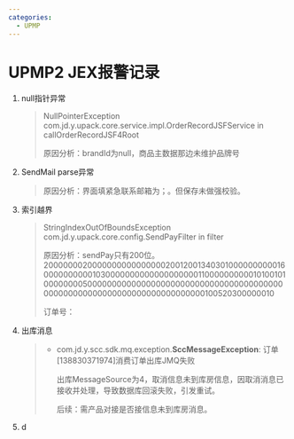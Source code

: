 ```yaml
---
categories:
  - UPMP
---
```

# UPMP2 JEX报警记录

1. null指针异常

   >  NullPointerException com.jd.y.upack.core.service.impl.OrderRecordJSFService in callOrderRecordJSF4Root
   >
   > 原因分析：brandId为null，商品主数据那边未维护品牌号

2. SendMail parse异常

   > 原因分析：界面填紧急联系邮箱为；。但保存未做强校验。

3. 索引越界

   > StringIndexOutOfBoundsException com.jd.y.upack.core.config.SendPayFilter in filter
   >
   > 原因分析：sendPay只有200位。20000000200000000000000002001200134030100000000001600000000001030000000000000000000110000000000101001010000000050000000000000000000000000000000000000000000000000000000000000000000000000100520300000010
   >
   > 订单号：

4. 出库消息

   > - com.jd.y.scc.sdk.mq.exception.**SccMessageException**: 订单[138830371974]消费订单出库JMQ失败
   >
   >   出库MessageSource为4，取消信息未到库房信息，因取消消息已接收并处理，导致数据库回滚失败，引发重试。
   >
   >   后续：需产品对接是否接信息未到库房消息。

5. d

